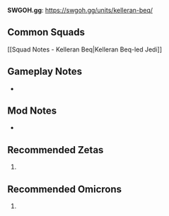 **SWGOH.gg**: https://swgoh.gg/units/kelleran-beq/

## Common Squads

[[Squad Notes - Kelleran Beq|Kelleran Beq-led Jedi]]

## Gameplay Notes

 - 

## Mod Notes

 - 

## Recommended Zetas

1. 

## Recommended Omicrons

1. 